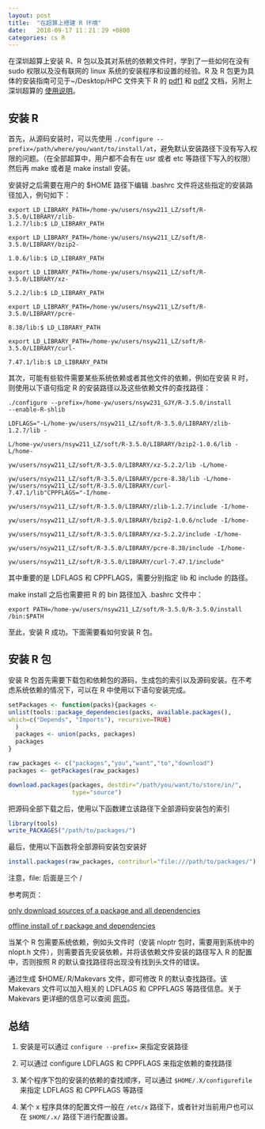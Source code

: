 ```yaml
---
layout: post
title:  "在超算上搭建 R 环境"
date:   2018-09-17 11：21：29 +0800
categories: cs R
---
```



在深圳超算上安装 R、R 包以及其对系统的依赖文件时，学到了一些如何在没有 sudo 权限以及没有联网的 linux 系统的安装程序和设置的经验。R 及 R 包更为具体的安装指南可见于~/Desktop/HPC 文件夹下 R 的 [pdf1](/assets/R+v3.1.3-compile-install-guide-szsc-v1.5.pdf) 和 [pdf2](/assets/R+v3.5.0-compile-install-guide-szsc_v1.4.pdf) 文档，另附上深圳超算的 [使用说明](/assets/szsc-hpc-tutorials.zip)。

## 安装 R

首先，从源码安装时，可以先使用 `./configure --prefix=/path/where/you/want/to/install/at`，避免默认安装路径下没有写入权限的问题。（在全部超算中，用户都不会有在 usr 或者 etc 等路径下写入的权限）然后再 make 或者是 make install 安装。

安装好之后需要在用户的 $HOME 路径下编辑 .bashrc 文件将这些指定的安装路径加入，例句如下：



```shell
export LD_LIBRARY_PATH=/home-yw/users/nsyw211_LZ/soft/R-3.5.0/LIBRARY/zlib-
1.2.7/lib:$ LD_LIBRARY_PATH

export LD_LIBRARY_PATH=/home-yw/users/nsyw211_LZ/soft/R-3.5.0/LIBRARY/bzip2-

1.0.6/lib:$ LD_LIBRARY_PATH

export LD_LIBRARY_PATH=/home-yw/users/nsyw211_LZ/soft/R-3.5.0/LIBRARY/xz-

5.2.2/lib:$ LD_LIBRARY_PATH

export LD_LIBRARY_PATH=/home-yw/users/nsyw211_LZ/soft/R-3.5.0/LIBRARY/pcre-

8.38/lib:$ LD_LIBRARY_PATH

export LD_LIBRARY_PATH=/home-yw/users/nsyw211_LZ/soft/R-3.5.0/LIBRARY/curl-

7.47.1/lib:$ LD_LIBRARY_PATH
```


其次，可能有些软件需要某些系统依赖或者其他文件的依赖，例如在安装 R 时，则使用以下语句指定 R 的安装路径以及这些依赖文件的查找路径：

```shell
./configure --prefix=/home-yw/users/nsyw231_GJY/R-3.5.0/install 
--enable-R-shlib 

LDFLAGS="-L/home-yw/users/nsyw211_LZ/soft/R-3.5.0/LIBRARY/zlib-1.2.7/lib -

L/home-yw/users/nsyw211_LZ/soft/R-3.5.0/LIBRARY/bzip2-1.0.6/lib -L/home-

yw/users/nsyw211_LZ/soft/R-3.5.0/LIBRARY/xz-5.2.2/lib -L/home-

yw/users/nsyw211_LZ/soft/R-3.5.0/LIBRARY/pcre-8.38/lib -L/home-
yw/users/nsyw211_LZ/soft/R-3.5.0/LIBRARY/curl-
7.47.1/lib"CPPFLAGS="-I/home-

yw/users/nsyw211_LZ/soft/R-3.5.0/LIBRARY/zlib-1.2.7/include -I/home-

yw/users/nsyw211_LZ/soft/R-3.5.0/LIBRARY/bzip2-1.0.6/nclude -I/home-

yw/users/nsyw211_LZ/soft/R-3.5.0/LIBRARY/xz-5.2.2/include -I/home-

yw/users/nsyw211_LZ/soft/R-3.5.0/LIBRARY/pcre-8.38/include -I/home-

yw/users/nsyw211_LZ/soft/R-3.5.0/LIBRARY/curl-7.47.1/include" 

```





其中重要的是 LDFLAGS 和 CPPFLAGS，需要分别指定 lib 和 include 的路径。


make install 之后也需要把 R 的 bin 路径加入 .bashrc 文件中：

```shell
export PATH=/home-yw/users/nsyw211_LZ/soft/R-3.5.0/R-3.5.0/install /bin:$PATH 
```



至此，安装 R 成功。下面需要看如何安装 R 包。


## 安装 R 包

安装 R 包首先需要下载包和依赖包的源码，生成包的索引以及源码安装。在不考虑系统依赖的情况下，可以在 R 中使用以下语句安装完成。


```r
setPackages <- function(packs){packages <- 
unlist(tools::package_dependencies(packs, available.packages(),
which=c("Depends", "Imports"), recursive=TRUE)
  )
  packages <- union(packs, packages)
  packages
}

raw_packages <- c("packages","you","want","to","download")
packages <- getPackages(raw_packages)

download.packages(packages, destdir="/path/you/want/to/store/in/",
                  type="source")
```


把源码全部下载之后，使用以下函数建立该路径下全部源码安装包的索引

```r
library(tools)
write_PACKAGES("/path/to/packages/")
```



最后，使用以下函数将全部源码安装包安装好

```r
install.packages(raw_packages, contriburl="file:///path/to/packages/")
```


注意，file: 后面是三个 /

参考网页：

[only download sources of a package and all dependencies](https://stackoverflow.com/questions/6281322/only-download-sources-of-a-package-and-all-dependencies)

[offline install of r package and dependencies](https://stackoverflow.com/questions/10807804/offline-install-of-r-package-and-dependencies)


当某个 R 包需要系统依赖，例如头文件时（安装 nloptr 包时，需要用到系统中的 nlopt.h 文件），则需要首先安装依赖，并将该依赖文件安装的路径写入 R 的配置中，否则按照 R 的默认查找路径将出现没有找到头文件的错误。

通过生成 $HOME/.R/Makevars 文件，即可修改 R 的默认查找路径。该 Makevars 文件可以加入相关的 LDFLAGS 和 CPPFLAGS 等路径信息。关于 Makevars 更详细的信息可以查阅 [网页](https://cran.r-project.org/doc/manuals/r-release/R-exts.html#Using-Makevars)。


## 总结

1. 安装是可以通过 `configure --prefix=` 来指定安装路径

2. 可以通过 configure LDFLAGS 和 CPPFLAGS 来指定依赖的查找路径

3. 某个程序下包的安装的依赖的查找顺序，可以通过 `$HOME/.X/configurefile` 来指定 LDFLAGS 和 CPPFLAGS 等路径

4. 某个 x 程序具体的配置文件一般在 `/etc/x` 路径下，或者针对当前用户也可以在 `$HOME/.x/` 路径下进行配置设置。

